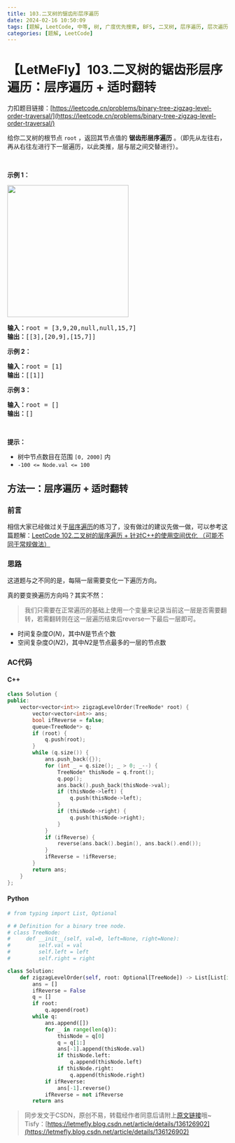 ```yaml
---
title: 103.二叉树的锯齿形层序遍历
date: 2024-02-16 10:50:09
tags: [题解, LeetCode, 中等, 树, 广度优先搜索, BFS, 二叉树, 层序遍历, 层次遍历]
categories: [题解, LeetCode]
---
```


# 【LetMeFly】103.二叉树的锯齿形层序遍历：层序遍历 + 适时翻转

力扣题目链接：[https://leetcode.cn/problems/binary-tree-zigzag-level-order-traversal/](https://leetcode.cn/problems/binary-tree-zigzag-level-order-traversal/)

<p>给你二叉树的根节点 <code>root</code> ，返回其节点值的 <strong>锯齿形层序遍历</strong> 。（即先从左往右，再从右往左进行下一层遍历，以此类推，层与层之间交替进行）。</p>

<p>&nbsp;</p>

<p><strong>示例 1：</strong></p>
<img alt="" src="https://assets.leetcode.com/uploads/2021/02/19/tree1.jpg" style="width: 277px; height: 302px;" />
<!-- <img alt="" src="https://img-blog.csdnimg.cn/direct/57b9ffe3ef2d4e28bd04475c824cbd57.jpeg" style="width: 277px; height: 302px;" /> -->
<pre>
<strong>输入：</strong>root = [3,9,20,null,null,15,7]
<strong>输出：</strong>[[3],[20,9],[15,7]]
</pre>

<p><strong>示例 2：</strong></p>

<pre>
<strong>输入：</strong>root = [1]
<strong>输出：</strong>[[1]]
</pre>

<p><strong>示例 3：</strong></p>

<pre>
<strong>输入：</strong>root = []
<strong>输出：</strong>[]
</pre>

<p>&nbsp;</p>

<p><strong>提示：</strong></p>

<ul>
	<li>树中节点数目在范围 <code>[0, 2000]</code> 内</li>
	<li><code>-100 &lt;= Node.val &lt;= 100</code></li>
</ul>


    
## 方法一：层序遍历 + 适时翻转

### 前言

相信大家已经做过关于[层序遍历](https://blog.letmefly.xyz/tags/%E5%B1%82%E6%AC%A1%E9%81%8D%E5%8E%86/)的练习了，没有做过的建议先做一做，可以参考这篇题解：[LeetCode 102.二叉树的层序遍历 + 针对C++的使用空间优化 （可能不同于常规做法）](https://blog.letmefly.xyz/2022/07/03/LeetCode%200102.%E4%BA%8C%E5%8F%89%E6%A0%91%E7%9A%84%E5%B1%82%E5%BA%8F%E9%81%8D%E5%8E%86/)

### 思路

这道题与之不同的是，每隔一层需要变化一下遍历方向。

真的要变换遍历方向吗？其实不然：

> 我们只需要在正常遍历的基础上使用一个变量来记录当前这一层是否需要翻转，若需翻转则在这一层遍历结束后reverse一下最后一层即可。

+ 时间复杂度$O(N)$，其中$N$是节点个数
+ 空间复杂度$O(N2)$，其中$N2$是节点最多的一层的节点数

### AC代码

#### C++

```cpp
class Solution {
public:
    vector<vector<int>> zigzagLevelOrder(TreeNode* root) {
        vector<vector<int>> ans;
        bool ifReverse = false;
        queue<TreeNode*> q;
        if (root) {
            q.push(root);
        }
        while (q.size()) {
            ans.push_back({});
            for (int _ = q.size(); _ > 0; _--) {
                TreeNode* thisNode = q.front();
                q.pop();
                ans.back().push_back(thisNode->val);
                if (thisNode->left) {
                    q.push(thisNode->left);
                }
                if (thisNode->right) {
                    q.push(thisNode->right);
                }
            }
            if (ifReverse) {
                reverse(ans.back().begin(), ans.back().end());
            }
            ifReverse = !ifReverse;
        }
        return ans;
    }
};
```

#### Python

```python
# from typing import List, Optional

# # Definition for a binary tree node.
# class TreeNode:
#     def __init__(self, val=0, left=None, right=None):
#         self.val = val
#         self.left = left
#         self.right = right

class Solution:
    def zigzagLevelOrder(self, root: Optional[TreeNode]) -> List[List[int]]:
        ans = []
        ifReverse = False
        q = []
        if root:
            q.append(root)
        while q:
            ans.append([])
            for _ in range(len(q)):
                thisNode = q[0]
                q = q[1:]
                ans[-1].append(thisNode.val)
                if thisNode.left:
                    q.append(thisNode.left)
                if thisNode.right:
                    q.append(thisNode.right)
            if ifReverse:
                ans[-1].reverse()
            ifReverse = not ifReverse
        return ans
```

> 同步发文于CSDN，原创不易，转载经作者同意后请附上[原文链接](https://blog.letmefly.xyz/2024/02/16/LeetCode%200103.%E4%BA%8C%E5%8F%89%E6%A0%91%E7%9A%84%E9%94%AF%E9%BD%BF%E5%BD%A2%E5%B1%82%E5%BA%8F%E9%81%8D%E5%8E%86/)哦~
> Tisfy：[https://letmefly.blog.csdn.net/article/details/136126902](https://letmefly.blog.csdn.net/article/details/136126902)
